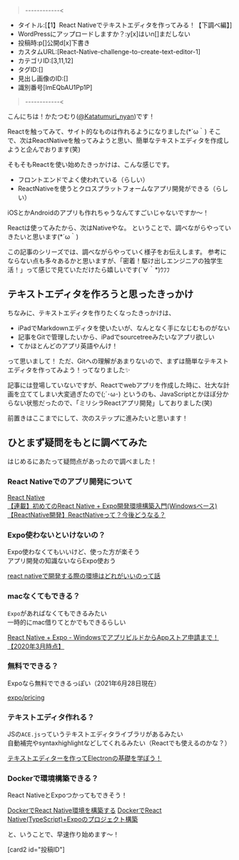 >------------<
- タイトル:[【1】React Nativeでテキストエディタを作ってみる！【下調べ編】]
- WordPressにアップロードしますか？:y[x]はいn[]まだしない
- 投稿時:p[]公開d[x]下書き
- カスタムURL:[React-Native-challenge-to-create-text-editor-1]
- カテゴリID:[3,11,12]
- タグID:[]
- 見出し画像のID:[]
- 識別番号[lmEQbAU1Pp1P]
>------------<

こんにちは！かたつむり([@Katatumuri_nyan](https://twitter.com/Katatumuri_nyan))です！

Reactを触ってみて、サイト的なものは作れるようになりました(*´ω｀)
そこで、次はReactNativeを触ってみようと思い、簡単なテキストエディタを作成しようと企んでおります(笑)

そもそもReactを使い始めたきっかけは、こんな感じです。

- フロントエンドでよく使われている（らしい）
- ReactNativeを使うとクロスプラットフォームなアプリ開発ができる（らしい）

iOSとかAndroidのアプリも作れちゃうなんてすごいじゃないですか～！

Reactは使ってみたから、次はNativeやな。
ということで、調べながらやっていきたいと思います(*´ω｀)

この記事のシリーズでは、調べながらやっていく様子をお伝えします。
参考にならない点も多々あるかと思いますが、「密着！駆け出しエンジニアの独学生活！」って感じで見ていただけたら嬉しいです(´∀｀*)ｳﾌﾌ

## テキストエディタを作ろうと思ったきっかけ
ちなみに、テキストエディタを作りたくなったきっかけは、

- iPadでMarkdownエディタを使いたいが、なんとなく手になじむものがない
- 記事をGitで管理したいから、iPadでsourcetreeみたいなアプリ欲しい
- てかほとんどのアプリ英語やんけ！

って思いまして！
ただ、Gitへの理解があまりないので、まずは簡単なテキストエディタを作ってみよう！ってなりました✨

記事には登場していないですが、Reactでwebアプリを作成した時に、壮大な計画を立ててしまい大変過ぎたので(;´･ω･)
というのも、JavaScriptとかほぼ分からない状態だったので、「ミリシラReactアプリ開発」しておりました(笑)

前置きはここまでにして、次のステップに進みたいと思います！


## ひとまず疑問をもとに調べてみた
はじめるにあたって疑問点があったので調べました！

### React Nativeでのアプリ開発について
[React Native](https://reactnative.dev/)  
[【連載】初めてのReact Native + Expo開発環境構築入門(Windowsベース)](https://qiita.com/hitotch/items/5142fff638c7805d84d5)  
[【ReactNative開発】ReactNativeって？今後どうなる？](https://www.simpletraveler.jp/2021/01/10/whatis-reactnative/)

### Expo使わないといけないの？
Expo使わなくてもいいけど、使った方が楽そう  
アプリ開発の知識ないならExpo使おう  

[react nativeで開発する際の環境はどれがいいのって話](https://yuto-m.hatenablog.com/entry/2019/04/30/132644)

### macなくてもできる？
`Expo`があればなくてもできるみたい  
一時的にmac借りてとかでもできるらしい  

[React Native + Expo - WindowsでアプリビルドからAppストア申請まで！【2020年3月時点】](https://tkd708.hatenablog.com/entry/react_native_expo_windows_from_build_to_app_store_application_2020)

### 無料でできる？
Expoなら無料でできるっぽい（2021年6月28日現在）

[expo/pricing](https://expo.io/pricing)


### テキストエディタ作れる？
JSの`ACE.js`っていうテキストエディタライブラリがあるみたい  
自動補完やsyntaxhighlightなどしてくれるみたい（Reactでも使えるのかな？）

[テキストエディターを作ってElectronの基礎を学ぼう！](https://ics.media/entry/8401/)

### Dockerで環境構築できる？
React NativeとExpoつかってもできそう！

[DockerでReact Native環境を構築する](https://px-wing.hatenablog.com/entry/2021/01/29/065249)
[DockerでReact Native(TypeScript)+Expoのプロジェクト構築](https://qiita.com/hidenoritoki/items/9cd972ba102d12faec0e)

と、いうことで、早速作り始めます～！

[card2 id="投稿ID"]